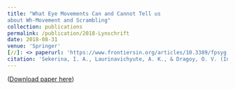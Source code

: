 ```yaml
---
title: "What Eye Movements Can and Cannot Tell us
about Wh-Movement and Scrambling"
collection: publications
permalink: /publication/2018-Lynschrift
date: 2018-08-31
venue: 'Springer'
[//]: <> paperurl: 'https://www.frontiersin.org/articles/10.3389/fpsyg.2018.00192/full?utm_source=F-NTF&utm_medium=EMLX&utm_campaign=PRD_FEOPS_20170000_ARTICLE'
citation: 'Sekerina, I. A., Laurinavichyute, A. K., & Dragoy, O. V. (In press.). &quot;What eye movements can and cannot tell us about Wh-movement and Scrambling.&quot; In <i>Carlson, K., Clifton, C., & Fodor, J. D. (Eds.), Grammatical Approaches to Language Processing–Essays in Honor of Lyn Frazier.</i> Springer'
---
```

([Download paper here](https://annlaurin.github.io/files/WhMovement.pdf))
